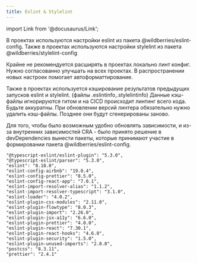 ```yaml
---
title: Eslint & Stylelint
---
```


import Link from '@docusaurus/Link';

В проектах используются настройки eslint из пакета <Link to='https://www.npmjs.com/package/@wildberries/eslint-config'>@wildberries/eslint-config</Link>.
Также в проектах используются настройки stylelint из пакета <Link to='https://www.npmjs.com/package/@wildberries/stylelint-config'>@wildberries/stylelint-config</Link>

Крайне не рекомендуется расширять в проектах локально линт конфиг. Нужно согласованно улучшать на всех проектах. В распространении новых настроек помогает автоформаттирование.

Также в проектах используется кэширование результатов предыдущих запусков eslint и stylelint.
(файлы .eslintinfo,.stylelintinfo)
Данные кэш-файлы игнорируются гитом и на CICD происходит линтинг всего кода. Будьте аккуратны. При обновлении версий линтера обязательно нужно удалить кэш-файлы. Позднее они будут сгенерированы заново.

Для того, чтобы было возможным удобно обновлять зависимости, и из-за внутренних зависимостей CRA - было принято решение в devDependencies вынести пакеты, которые принимают участие в формировании пакета @wildberries/eslint-config.


```
"@typescript-eslint/eslint-plugin": "5.3.0",
"@typescript-eslint/parser": "5.3.0",
"eslint": "8.18.0",
"eslint-config-airbnb": "19.0.4",
"eslint-config-prettier": "8.5.0",
"eslint-config-react-app": "7.0.1",
"eslint-import-resolver-alias": "1.1.2",
"eslint-import-resolver-typescript": "3.1.0",
"eslint-loader": "4.0.2",
"eslint-plugin-css-modules": "2.11.0",
"eslint-plugin-flowtype": "8.0.3",
"eslint-plugin-import": "2.26.0",
"eslint-plugin-jsx-a11y": "6.6.0",
"eslint-plugin-prettier": "4.0.0",
"eslint-plugin-react": "7.30.1",
"eslint-plugin-react-hooks": "4.6.0",
"eslint-plugin-security": "1.5.0",
"eslint-plugin-unused-imports": "2.0.0",
"postcss": "8.3.11",
"prettier": "2.4.1"
```